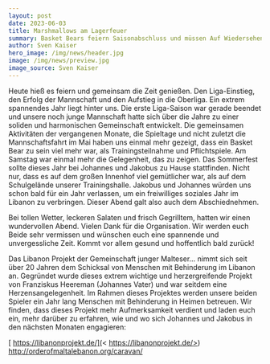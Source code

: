 ```yaml
---
layout: post
date: 2023-06-03
title: Marshmallows am Lagerfeuer
summary: Basket Bears feiern Saisonabschluss und müssen Auf Wiedersehen sagen.
author: Sven Kaiser
hero_image: /img/news/header.jpg
image: /img/news/preview.jpg
image_source: Sven Kaiser
---
```

Heute hieß es feiern und gemeinsam die Zeit genießen. Den Liga-Einstieg, den Erfolg der Mannschaft und den Aufstieg in die Oberliga.
Ein extrem spannendes Jahr liegt hinter uns. Die erste Liga-Saison war gerade beendet und unsere noch junge Mannschaft hatte sich über die Jahre zu einer soliden und harmonischen Gemeinschaft entwickelt. Die gemeinsamen Aktivitäten der vergangenen Monate, die Spieltage und nicht zuletzt die Mannschaftsfahrt im Mai haben uns einmal mehr gezeigt, dass ein Basket Bear zu sein viel mehr war, als Trainingsteilnahme und Pflichtspiele.
Am Samstag war einmal mehr die Gelegenheit, das zu zeigen. Das Sommerfest sollte dieses Jahr bei Johannes und Jakobus zu Hause stattfinden.  Nicht nur, dass es auf dem großen Innenhof viel gemütlicher war, als auf dem Schulgelände unserer Trainingshalle. Jakobus und Johannes würden uns schon bald für ein Jahr verlassen, um ein freiwilliges soziales Jahr im Libanon zu verbringen. Dieser Abend galt also auch dem Abschiednehmen.

Bei tollen Wetter, leckeren Salaten und frisch Gegrilltem, hatten wir einen wundervollen Abend. Vielen Dank für die Organisation. Wir werden euch Beide sehr vermissen und wünschen euch eine spannende und unvergessliche Zeit. Kommt vor allem gesund und hoffentlich bald  zurück!

Das Libanon Projekt der Gemeinschaft junger Malteser…
nimmt sich seit über 20 Jahren dem Schicksal von Menschen mit Behinderung im Libanon an. Gegründet wurde dieses extrem wichtige und herzergreifende Projekt von Franziskus Heereman (Johannes Vater) und war seitdem eine Herzensangelegenheit. Im Rahmen dieses Projektes werden unsere beiden Spieler ein Jahr lang Menschen mit Behinderung in Heimen betreuen. 
Wir finden, dass dieses Projekt mehr Aufmerksamkeit verdient und laden euch ein, mehr darüber zu erfahren, wie und wo sich Johannes und Jakobus in den nächsten Monaten engagieren:

[
https://libanonprojekt.de/](< https://libanonprojekt.de/>)
<http://orderofmaltalebanon.org/caravan/>